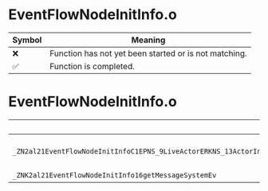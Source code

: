 # EventFlowNodeInitInfo.o
| Symbol | Meaning 
| ------------- | ------------- 
| :x: | Function has not yet been started or is not matching. 
| :white_check_mark: | Function is completed. 


# EventFlowNodeInitInfo.o
| Symbol (Mangled) | Symbol (Demangled) | Decompiled? |
| ------------- |  ------------- | ------------- |
| `_ZN2al21EventFlowNodeInitInfoC1EPNS_9LiveActorERKNS_13ActorInitInfoERKNS_11PlacementIdEPNS_17SceneEventFlowMsgEPKNS_13MessageSystemEPNS_19EventFlowDataHolderEPKc` | `al::EventFlowNodeInitInfo::EventFlowNodeInitInfo(al::LiveActor *,al::ActorInitInfo const&,al::PlacementId const&,al::SceneEventFlowMsg *,al::MessageSystem const*,al::EventFlowDataHolder *,char const*)` | :white_check_mark: |
| `_ZNK2al21EventFlowNodeInitInfo16getMessageSystemEv` | `al::EventFlowNodeInitInfo::getMessageSystem(void)const` | :white_check_mark: |
